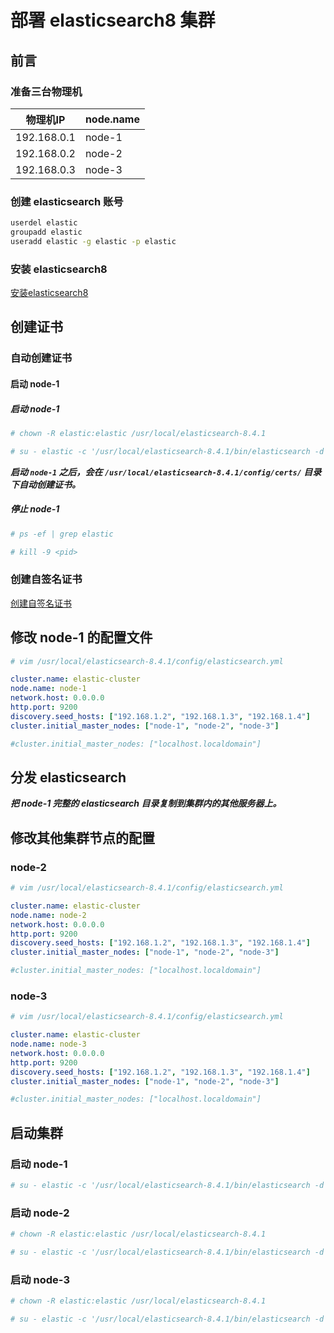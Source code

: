 # 部署 elasticsearch8 集群

## 前言

### 准备三台物理机

|物理机IP|node.name|
|--|--|
|192.168.0.1|node-1|
|192.168.0.2|node-2|
|192.168.0.3|node-3|

### 创建 elasticsearch 账号

```bash
userdel elastic
groupadd elastic
useradd elastic -g elastic -p elastic
```

### 安装 elasticsearch8

[安装elasticsearch8](./安装elasticsearch8.md '安装elasticsearch8')

## 创建证书

### 自动创建证书

#### 启动 node-1

##### 启动 node-1

```bash
# chown -R elastic:elastic /usr/local/elasticsearch-8.4.1

# su - elastic -c '/usr/local/elasticsearch-8.4.1/bin/elasticsearch -d'
```

***启动 ```node-1``` 之后，会在 ```/usr/local/elasticsearch-8.4.1/config/certs/``` 目录下自动创建证书。***

##### 停止 node-1

```bash
# ps -ef | grep elastic

# kill -9 <pid>
```

### 创建自签名证书

[创建自签名证书](./创建自签名证书.md '创建自签名证书')

## 修改 node-1 的配置文件

```bash
# vim /usr/local/elasticsearch-8.4.1/config/elasticsearch.yml
```

```yml
cluster.name: elastic-cluster
node.name: node-1
network.host: 0.0.0.0
http.port: 9200
discovery.seed_hosts: ["192.168.1.2", "192.168.1.3", "192.168.1.4"]
cluster.initial_master_nodes: ["node-1", "node-2", "node-3"]

#cluster.initial_master_nodes: ["localhost.localdomain"]
```

## 分发 elasticsearch

***把 node-1 完整的 elasticsearch 目录复制到集群内的其他服务器上。***

## 修改其他集群节点的配置

### node-2

```bash
# vim /usr/local/elasticsearch-8.4.1/config/elasticsearch.yml
```

```yml
cluster.name: elastic-cluster
node.name: node-2
network.host: 0.0.0.0
http.port: 9200
discovery.seed_hosts: ["192.168.1.2", "192.168.1.3", "192.168.1.4"]
cluster.initial_master_nodes: ["node-1", "node-2", "node-3"]

#cluster.initial_master_nodes: ["localhost.localdomain"]
```

### node-3

```bash
# vim /usr/local/elasticsearch-8.4.1/config/elasticsearch.yml
```

```yml
cluster.name: elastic-cluster
node.name: node-3
network.host: 0.0.0.0
http.port: 9200
discovery.seed_hosts: ["192.168.1.2", "192.168.1.3", "192.168.1.4"]
cluster.initial_master_nodes: ["node-1", "node-2", "node-3"]

#cluster.initial_master_nodes: ["localhost.localdomain"]
```

## 启动集群

### 启动 node-1

```bash
# su - elastic -c '/usr/local/elasticsearch-8.4.1/bin/elasticsearch -d'
```

### 启动 node-2

```bash
# chown -R elastic:elastic /usr/local/elasticsearch-8.4.1

# su - elastic -c '/usr/local/elasticsearch-8.4.1/bin/elasticsearch -d'
```

### 启动 node-3

```bash
# chown -R elastic:elastic /usr/local/elasticsearch-8.4.1

# su - elastic -c '/usr/local/elasticsearch-8.4.1/bin/elasticsearch -d'
```
